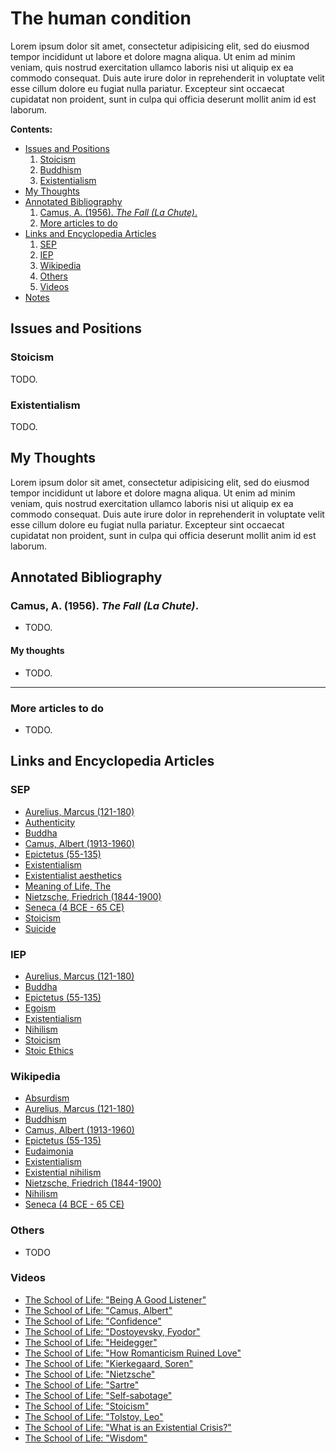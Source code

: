 The human condition
================================================================================

Lorem ipsum dolor sit amet, consectetur adipisicing elit, sed do eiusmod tempor
incididunt ut labore et dolore magna aliqua. Ut enim ad minim veniam, quis
nostrud exercitation ullamco laboris nisi ut aliquip ex ea commodo consequat.
Duis aute irure dolor in reprehenderit in voluptate velit esse cillum dolore
eu fugiat nulla pariatur. Excepteur sint occaecat cupidatat non proident,
sunt in culpa qui officia deserunt mollit anim id est laborum.


**Contents:**

-   [Issues and Positions](#issues-and-positions)
    1.  [Stoicism](#stoicism)
    1.  [Buddhism](#buddhism)
    1.  [Existentialism](#existentialism)
-   [My Thoughts](#my-thoughts)
-   [Annotated Bibliography](#annotated-bibliography)
    1.  [Camus, A. (1956). *The Fall (La Chute)*.](#camus-a.-1956.-the-fall-la-chute.)
    1.  [More articles to do](#more-articles-to-do)
-   [Links and Encyclopedia Articles](#links-and-encyclopedia-articles)
    1.  [SEP](#sep)
    1.  [IEP](#iep)
    1.  [Wikipedia](#wikipedia)
    1.  [Others](#others)
    1.  [Videos](#videos)
-   [Notes](#fn1)



Issues and Positions
--------------------------------------------------------------------------------


### Stoicism

TODO.


### Existentialism

TODO.


My Thoughts
--------------------------------------------------------------------------------

Lorem ipsum dolor sit amet, consectetur adipisicing elit, sed do eiusmod tempor
incididunt ut labore et dolore magna aliqua. Ut enim ad minim veniam, quis
nostrud exercitation ullamco laboris nisi ut aliquip ex ea commodo consequat.
Duis aute irure dolor in reprehenderit in voluptate velit esse cillum dolore
eu fugiat nulla pariatur. Excepteur sint occaecat cupidatat non proident,
sunt in culpa qui officia deserunt mollit anim id est laborum.


Annotated Bibliography
--------------------------------------------------------------------------------

### Camus, A. (1956). *The Fall (La Chute)*.

-   TODO.

#### My thoughts

-   TODO.


--------------------------------------------------------------------------------

### More articles to do

-   TODO.


Links and Encyclopedia Articles
--------------------------------------------------------------------------------

### SEP

-   [Aurelius, Marcus (121-180)](http://plato.stanford.edu/entries/marcus-aurelius/)
-   [Authenticity](http://plato.stanford.edu/entries/authenticity/)
-   [Buddha](http://plato.stanford.edu/entries/buddha/)
-   [Camus, Albert (1913-1960)](http://plato.stanford.edu/entries/camus/)
-   [Epictetus (55-135)](http://plato.stanford.edu/entries/epictetus/)
-   [Existentialism](http://plato.stanford.edu/entries/existentialism/)
-   [Existentialist aesthetics](http://plato.stanford.edu/entries/aesthetics-existentialist/)
-   [Meaning of Life, The](http://plato.stanford.edu/entries/life-meaning/)
-   [Nietzsche, Friedrich (1844-1900)](http://plato.stanford.edu/entries/nietzsche/)
-   [Seneca (4 BCE - 65 CE)](http://plato.stanford.edu/entries/seneca/)
-   [Stoicism](http://plato.stanford.edu/entries/stoicism/)
-   [Suicide](http://plato.stanford.edu/entries/suicide/)

### IEP

-   [Aurelius, Marcus (121-180)](http://www.iep.utm.edu/marcus/)
-   [Buddha](http://www.iep.utm.edu/buddha/)
-   [Epictetus (55-135)](http://www.iep.utm.edu/epictetu/)
-   [Egoism](http://www.iep.utm.edu/egoism/)
-   [Existentialism](http://www.iep.utm.edu/existent/)
-   [Nihilism](http://www.iep.utm.edu/nihilism/)
-   [Stoicism](http://www.iep.utm.edu/stoicism/)
-   [Stoic Ethics](http://www.iep.utm.edu/stoiceth/)

### Wikipedia

-   [Absurdism](http://en.wikipedia.org/wiki/Absurdism)
-   [Aurelius, Marcus (121-180)](https://en.wikipedia.org/wiki/Marcus_Aurelius)
-   [Buddhism](https://en.wikipedia.org/wiki/Buddhism)
-   [Camus, Albert (1913-1960)](https://en.wikipedia.org/wiki/Albert_Camus)
-   [Epictetus (55-135)](https://en.wikipedia.org/wiki/Epictetus)
-   [Eudaimonia](https://en.wikipedia.org/wiki/Eudaimonia)
-   [Existentialism](http://en.wikipedia.org/wiki/Existentialism)
-   [Existential nihilism](http://en.wikipedia.org/wiki/Existential_nihilism)
-   [Nietzsche, Friedrich (1844-1900)](https://en.wikipedia.org/wiki/Friedrich_Nietzsche)
-   [Nihilism](http://en.wikipedia.org/wiki/Nihilism)
-   [Seneca (4 BCE - 65 CE)](https://en.wikipedia.org/wiki/Seneca_the_Younger)

### Others

-   TODO

### Videos

-   [The School of Life: "Being A Good Listener"](https://www.youtube.com/watch?v=-BdbiZcNBXg)
-   [The School of Life: "Camus, Albert"](https://www.youtube.com/watch?v=jQOfbObFOCw)
-   [The School of Life: "Confidence"](https://www.youtube.com/watch?v=1D-vyjQIUDc)
-   [The School of Life: "Dostoyevsky, Fyodor"](https://www.youtube.com/watch?v=MMmSdxZpseY)
-   [The School of Life: "Heidegger"](https://www.youtube.com/watch?v=Br1sGrA7XTU)
-   [The School of Life: "How Romanticism Ruined Love"](https://www.youtube.com/watch?v=jltM5qYn25w)
-   [The School of Life: "Kierkegaard, Soren"](https://www.youtube.com/watch?v=D9JCwkx558o)
-   [The School of Life: "Nietzsche"](https://www.youtube.com/watch?v=wHWbZmg2hzU)
-   [The School of Life: "Sartre"](https://www.youtube.com/watch?v=3bQsZxDQgzU)
-   [The School of Life: "Self-sabotage"](https://www.youtube.com/watch?v=ni-Gqp9-Has)
-   [The School of Life: "Stoicism"](https://www.youtube.com/watch?v=yu7n0XzqtfA)
-   [The School of Life: "Tolstoy, Leo"](https://www.youtube.com/watch?v=Lr6DYLBkyG0)
-   [The School of Life: "What is an Existential Crisis?"](https://www.youtube.com/watch?v=aEzMwNBjkAU)
-   [The School of Life: "Wisdom"](https://www.youtube.com/watch?v=ox8XlcUppbo)


